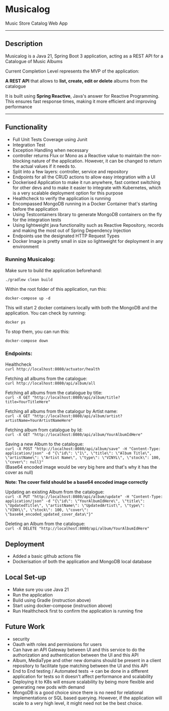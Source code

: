 # Musicalog
Music Store Catalog Web App

---

## Description

Musicalog is a Java 21, Spring Boot 3 application, acting as a REST API for a Catalogue of Music Albums

Current Completion Level represents the MVP of the application:

**A REST API** that allows to **list, create, edit or delete** albums from the catalogue

It is built using **Spring Reactive**, Java's answer for Reactive Programming. This ensures fast response times, making it more efficient and improving performance

---


## Functionality

- Full Unit Tests Coverage using Junit
- Integration Test
- Exception Handling when necessary
- controller returns Flux or Mono as a Reactive value to maintain the non-blocking nature of the application. However, it can be changed to return the actual values if it needs to.
- Split into a few layers: controller, service and repository
- Endpoints for all the CRUD actions to allow easy integration with a UI
- Dockerised Application to make it run anywhere, fast context switching for other devs and to make it easier to integrate with Kubernetes, which is a very scalable deployment option for this purpose
- Healthcheck to verify the application is running
- Encompassed MongoDB running in a Docker Container that's starting before the application
- Using Testcontainers library to generate MongoDB containers on the fly for the integration tests
- Using lightweight java functionality such as Reactive Repository, records and making the most out of Spring Dependency Injection
- Endpoints use the designated HTTP Request Types
- Docker Image is pretty small in size so lightweight for deployment in any environment

### Running Musicalog:

Make sure to build the application beforehand:

`./gradlew clean build`

Within the root folder of this application, run this:

`docker-compose up -d `

This will start 2 docker containers locally with both the MongoDB and the application. You can check by running:

`docker ps`

To stop them, you can run this:

`docker-compose down`

### Endpoints:

Healthcheck \
`curl http://localhost:8080/actuator/health`

Fetching all albums from the catalogue: \
`curl http://localhost:8080/api/album/all`

Fetching all albums from the catalogue by title: \
`curl -X GET "http://localhost:8080/api/album/title?title=YourTitleHere"`

Fetching all albums from the catalogur by Artist name: \
`curl -X GET "http://localhost:8080/api/album/artist?artistName=YourArtistNameHere"`

Fetching album from catalogue by Id: \
`curl -X GET "http://localhost:8080/api/album/YourAlbumIdHere"`

Saving a new Album to the catalogue: \
`curl -X POST "http://localhost:8080/api/album/save" -H "Content-Type: application/json" -d "{\"id\": \"1\", \"title\": \"Album Title\", \"artistName\": \"Artist Name\", \"type\": \"VINYL\", \"stock\": 100, \"cover\": null}"` \
(Base64 encoded image would be very big here and that's why it has the cover as null)


**Note: The cover field should be a base64 encoded image correctly**

Updating an existing Album from the catalogue: \
`curl -X PUT "http://localhost:8080/api/album/update" -H "Content-Type: application/json" -d "{\"id\": \"YourAlbumIdHere\", \"title\": \"UpdatedTitle\", \"artistName\": \"UpdatedArtist\", \"type\": \"VINYL\", \"stock\": 100, \"cover\": \"base64_encoded_updated_cover_data\"}"`

Deleting an Album from the catalogue: \
`curl -X DELETE "http://localhost:8080/api/album/YourAlbumIdHere"`


## Deployment

- Added a basic github actions file
- Dockerisation of both the application and MongoDB local database

## Local Set-up

- Make sure you use Java 21
- Run the application
- Build using Gradle (instruction above)
- Start using docker-compose (instruction above)
- Run Healthcheck first to confirm the application is running fine

## Future Work

- security 
- Oauth with roles and permissions for users
- Can have an API Gateway between UI and this service to do the authorization and authentication between the UI and this API
- Album, MediaType and other new domains should be present in a client repository to facilitate type matching between the UI and this API
- End to End testing / Automated tests -> can be done in a different application for tests so it doesn't affect performance and scalability
- Deploying it to K8s will ensure scalability by being more flexible and generating new pods with demand
- MongoDB is a good choice since there is no need for relational implementations or SQL based querying. However, if the application will scale to a very high level, it might need not be the best choice.
